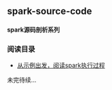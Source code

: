 spark-source-code
-----------------------------------
#### spark源码剖析系列  
### 阅读目录  
* [从示例出发，阅读spark执行过程](https://github.com/V-I-C-T-O-R/spark-source-code/blob/master/article/1/从示例出发，阅读spark执行过程.md)

未完待续...